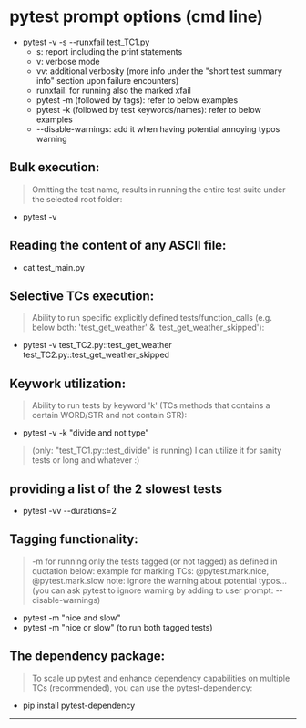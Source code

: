 # pytest prompt options (cmd line)


- pytest -v -s --runxfail test_TC1.py
	- s: report including the print statements
	- v: verbose mode
	- vv: additional verbosity (more info under the "short test summary info" section upon failure encounters)
	- runxfail: for running also the marked xfail
	- pytest -m (followed by tags): refer to below examples
	- pytest -k (followed by test keywords/names): refer to below examples
	- --disable-warnings: add it when having potential annoying typos warning 


## Bulk execution:
> Omitting the test name, results in running the entire test suite under the selected root folder:
- pytest -v


## Reading the content of any ASCII file:
- cat test_main.py


## Selective TCs execution:
> Ability to run specific explicitly defined tests/function_calls (e.g. below both: 'test_get_weather' & 'test_get_weather_skipped'):
- pytest -v test_TC2.py::test_get_weather test_TC2.py::test_get_weather_skipped


## Keywork utilization:
> Ability to run tests by keyword 'k' (TCs methods that contains a certain WORD/STR and not contain STR):
- pytest -v  -k "divide and not type"
> (only: "test_TC1.py::test_divide" is running)
> I can utilize it for sanity tests or long and whatever :)


## providing a list of the 2 slowest tests
- pytest -vv --durations=2


## Tagging functionality:
> -m for running only the tests tagged (or not tagged) as defined in quotation below: example for marking TCs: @pytest.mark.nice, @pytest.mark.slow
> note: ignore the warning about potential typos... (you can ask pytest to ignore warning by adding to user prompt: --disable-warnings)
- pytest -m "nice and slow"
- pytest -m "nice or slow" (to run both tagged tests)


## The dependency package:
> To scale up pytest and enhance dependency capabilities on multiple TCs (recommended), you can use the pytest-dependency:
- pip install pytest-dependency


-----------------


